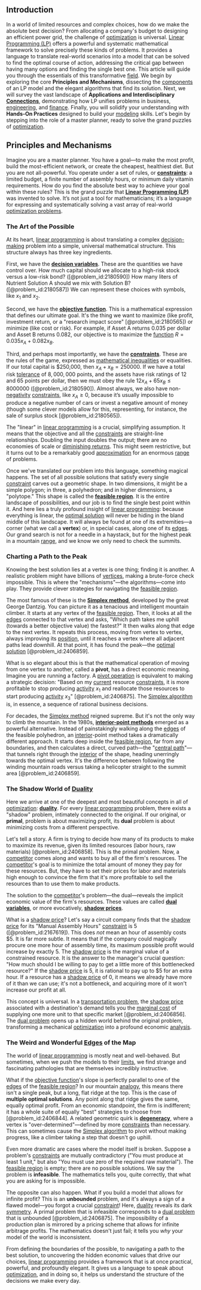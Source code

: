 ## Introduction
In a world of limited resources and complex choices, how do we make the absolute best decision? From allocating a company's budget to designing an efficient power grid, the challenge of [optimization](@article_id:139309) is universal. [Linear Programming (LP)](@article_id:166370) offers a powerful and systematic mathematical framework to solve precisely these kinds of problems. It provides a language to translate real-world scenarios into a model that can be solved to find the optimal course of action, addressing the critical gap between having many options and finding the single best one. This article will guide you through the essentials of this transformative [field](@article_id:151652). We begin by exploring the core **Principles and Mechanisms**, dissecting the [components](@article_id:152417) of an LP model and the elegant algorithms that find its solution. Next, we will survey the vast landscape of **Applications and Interdisciplinary [Connections](@article_id:193345)**, demonstrating how LP unifies problems in business, [engineering](@article_id:275179), and [finance](@article_id:144433). Finally, you will solidify your understanding with **Hands-On Practices** designed to build your [modeling](@article_id:268079) skills. Let's begin by stepping into the role of a master planner, ready to solve the grand puzzles of [optimization](@article_id:139309).

## Principles and Mechanisms

Imagine you are a master planner. You have a goal—to make the most profit, build the most-efficient network, or create the cheapest, healthiest diet. But you are not all-powerful. You operate under a set of rules, or **[constraints](@article_id:149214)**: a limited budget, a finite number of assembly hours, or minimum daily vitamin requirements. How do you find the absolute best way to achieve your goal within these rules? This is the grand puzzle that **[Linear Programming (LP)](@article_id:166370)** was invented to solve. It’s not just a tool for mathematicians; it’s a language for expressing and systematically solving a vast array of real-world [optimization problems](@article_id:142245).

### The Art of the Possible

At its heart, [linear programming](@article_id:137694) is about translating a complex [decision-making](@article_id:137659) problem into a simple, universal mathematical structure. This structure always has three key ingredients.

First, we have the **[decision variables](@article_id:166360)**. These are the quantities we have control over. How much capital should we allocate to a high-risk stock versus a low-risk bond? ([@problem_id:2180590]) How many liters of Nutrient Solution A should we mix with Solution B? ([@problem_id:2180587]) We can represent these choices with symbols, like $x_1$ and $x_2$.

Second, we have the **[objective function](@article_id:266769)**. This is a mathematical expression that defines our ultimate goal. It's the thing we want to maximize (like profit, investment return, or a "research impact score" [@problem_id:2180565]) or minimize (like cost or risk). For example, if Asset A returns $0.035$ per dollar and Asset B returns $0.082$, our objective is to maximize the [function](@article_id:141001) $R = 0.035x_A + 0.082x_B$.

Third, and perhaps most importantly, we have the **[constraints](@article_id:149214)**. These are the rules of the game, expressed as [mathematical inequalities](@article_id:136125) or equalities. If our total capital is $250,000, then $x_A + x_B = 250000$. If we have a total risk [tolerance](@article_id:199103) of $8,000,000$ points, and the assets have risk ratings of $12$ and $65$ points per dollar, then we must obey the rule $12x_A + 65x_B \le 8000000$ ([@problem_id:2180590]). Almost always, we also have non-[negativity](@article_id:140108) [constraints](@article_id:149214), like $x_A \ge 0$, because it’s usually impossible to produce a negative number of cars or invest a negative amount of money (though some clever models allow for this, representing, for instance, the sale of surplus stock [@problem_id:2180565]).

The "linear" in [linear programming](@article_id:137694) is a crucial, simplifying assumption. It means that the objective and all the [constraints](@article_id:149214) are straight-line relationships. Doubling the input doubles the output; there are no economies of scale or [diminishing returns](@article_id:174953). This might seem restrictive, but it turns out to be a remarkably good [approximation](@article_id:165874) for an enormous [range](@article_id:154892) of problems.

Once we've translated our problem into this language, something magical happens. The set of all possible solutions that satisfy every single [constraint](@article_id:203363) carves out a geometric shape. In two dimensions, it might be a simple polygon; in three, a polyhedron; and in higher dimensions, a "polytope." This shape is called the **[feasible region](@article_id:136128)**. It is the entire landscape of possibilities, and our job is to find the single best point within it. And here lies a truly profound insight of [linear programming](@article_id:137694): because everything is linear, the [optimal solution](@article_id:170962) will never be hiding in the bland middle of this landscape. It will always be found at one of its extremities—a corner (what we call a **vertex**) or, in special cases, along one of its [edges](@article_id:274218). Our grand search is not for a needle in a haystack, but for the highest peak in a mountain [range](@article_id:154892), and we know we only need to check the summits.

### Charting a Path to the Peak

Knowing the best solution lies at a vertex is one thing; finding it is another. A realistic problem might have billions of [vertices](@article_id:148240), making a brute-force check impossible. This is where the "mechanisms"—the algorithms—come into play. They provide clever strategies for navigating the [feasible region](@article_id:136128).

The most famous of these is the **[Simplex method](@article_id:139840)**, developed by the great George Dantzig. You can picture it as a tenacious and intelligent mountain climber. It starts at any vertex of the [feasible region](@article_id:136128). Then, it looks at all the [edges](@article_id:274218) connected to that vertex and asks, "Which path takes me uphill (towards a better objective value) the fastest?" It then walks along that edge to the next vertex. It repeats this process, moving from vertex to vertex, always improving its [position](@article_id:167295), until it reaches a vertex where all adjacent paths lead downhill. At that point, it has found the peak—the [optimal solution](@article_id:170962) [@problem_id:2406859].

What is so elegant about this is that the mathematical operation of moving from one vertex to another, called a **pivot**, has a direct economic meaning. Imagine you are running a factory. A [pivot operation](@article_id:140081) is equivalent to making a strategic decision: "Based on my [current](@article_id:270029) resource [constraints](@article_id:149214), it is more profitable to stop producing [activity](@article_id:149888) $x_1$ and reallocate those resources to start producing [activity](@article_id:149888) $x_3$" [@problem_id:2406875]. The [Simplex algorithm](@article_id:174634) is, in essence, a sequence of rational business decisions.

For decades, the [Simplex method](@article_id:139840) reigned supreme. But it's not the only way to climb the mountain. In the 1980s, **[interior-point methods](@article_id:146644)** emerged as a powerful alternative. Instead of painstakingly walking along the [edges](@article_id:274218) of the feasible polyhedron, an [interior](@article_id:154939)-point method takes a dramatically different approach. It starts deep inside the [feasible region](@article_id:136128), far from any boundaries, and then calculates a direct, curved path—the "[central path](@article_id:147260)"—that tunnels right through the [interior](@article_id:154939) of the shape, heading unerringly towards the optimal vertex. It's the difference between following the winding mountain roads versus taking a helicopter straight to the summit area [@problem_id:2406859].

### The Shadow World of [Duality](@article_id:175848)

Here we arrive at one of the deepest and most beautiful concepts in all of [optimization](@article_id:139309): **[duality](@article_id:175848)**. For every [linear programming](@article_id:137694) problem, there exists a "shadow" problem, intimately connected to the original. If our original, or **primal**, problem is about maximizing profit, its **dual** problem is about minimizing costs from a different perspective.

Let's tell a story. A firm is trying to decide how many of its products to make to maximize its revenue, given its limited resources (labor hours, raw materials) [@problem_id:2406858]. This is the primal problem. Now, a [competitor](@article_id:183283) comes along and wants to buy all of the firm's resources. The [competitor](@article_id:183283)'s goal is to minimize the total amount of money they pay for these resources. But, they have to set their prices for labor and materials high enough to convince the firm that it's more profitable to sell the resources than to use them to make products.

The solution to the [competitor](@article_id:183283)'s problem—the dual—reveals the implicit economic value of the firm's resources. These values are called **[dual variables](@article_id:150528)**, or more evocatively, **[shadow prices](@article_id:145344)**.

What is a [shadow price](@article_id:136543)? Let's say a circuit company finds that the [shadow price](@article_id:136543) for its "Manual Assembly Hours" [constraint](@article_id:203363) is $5$ ([@problem_id:2167619]). This does *not* mean an hour of assembly costs $5. It is far more subtle. It means that if the company could magically procure one more hour of assembly time, its maximum possible profit would increase by exactly $5$. The [shadow price](@article_id:136543) is the marginal value of a constrained resource. It is the answer to the manager's crucial question: "How much should I be willing to pay to get a little more of this bottlenecked resource?" If the [shadow price](@article_id:136543) is $5$, it is rational to pay up to $5 for an extra hour. If a resource has a [shadow price](@article_id:136543) of $0$, it means we already have more of it than we can use; it's not a bottleneck, and acquiring more of it won't increase our profit at all.

This concept is universal. In a [transportation problem](@article_id:136238), the [shadow price](@article_id:136543) associated with a destination's demand tells you the [marginal cost](@article_id:144105) of supplying one more unit to that specific market [@problem_id:2406856]. The [dual problem](@article_id:176960) opens up a hidden world behind the original problem, transforming a mechanical [optimization](@article_id:139309) into a profound economic [analysis](@article_id:157812).

### The Weird and Wonderful [Edges](@article_id:274218) of the Map

The world of [linear programming](@article_id:137694) is mostly neat and well-behaved. But sometimes, when we push the models to their [limits](@article_id:140450), we find strange and fascinating pathologies that are themselves incredibly instructive.

What if the [objective function](@article_id:266769)'s slope is perfectly parallel to one of the [edges](@article_id:274218) of the [feasible region](@article_id:136128)? In our mountain [analogy](@article_id:149240), this means there isn't a single peak, but a long, flat ridge at the top. This is the case of **multiple optimal solutions**. Any point along that ridge gives the same, equally optimal profit. From an economic standpoint, the firm is indifferent; it has a whole suite of equally "best" strategies to choose from [@problem_id:2406844]. A related geometric quirk is **[degeneracy](@article_id:140992)**, where a vertex is "over-determined"—defined by more [constraints](@article_id:149214) than necessary. This can sometimes cause the [Simplex algorithm](@article_id:174634) to pivot without making progress, like a climber taking a step that doesn't go uphill.

Even more dramatic are cases where the model itself is broken. Suppose a problem's [constraints](@article_id:149214) are mutually contradictory ("You must produce at least 1 unit," but also "You must use zero of the required raw material"). The [feasible region](@article_id:136128) is empty; there are no possible solutions. We say the problem is **infeasible**. The mathematics tells you, quite correctly, that what you are asking for is impossible.

The opposite can also happen. What if you build a model that allows for infinite profit? This is an **unbounded** problem, and it's always a sign of a flawed model—you forgot a crucial [constraint](@article_id:203363)! Here, [duality](@article_id:175848) reveals its dark [symmetry](@article_id:141292). A primal problem that is infeasible corresponds to a [dual problem](@article_id:176960) that is unbounded [@problem_id:2406875]. The impossibility of a production plan is mirrored by a pricing scheme that allows for infinite arbitrage profits. The mathematics doesn't just fail; it tells you *why* your model of the world is inconsistent.

From defining the boundaries of the possible, to navigating a path to the best solution, to uncovering the hidden economic values that drive our choices, [linear programming](@article_id:137694) provides a framework that is at once practical, powerful, and profoundly elegant. It gives us a language to speak about [optimization](@article_id:139309), and in doing so, it helps us understand the structure of the decisions we make every day.

